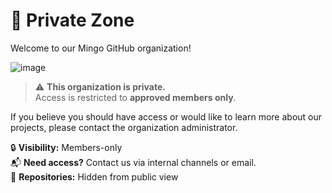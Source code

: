 # 🚧 Private Zone

Welcome to our Mingo GitHub organization!

![image](https://github.com/user-attachments/assets/df8f74db-1af6-4194-ae52-cf10890be22c)

> ⚠️ **This organization is private.**  
> Access is restricted to **approved members only**.

If you believe you should have access or would like to learn more about our projects, please contact the organization administrator.


🔒 **Visibility:** Members-only  
📬 **Need access?** Contact us via internal channels or email.  
📁 **Repositories:** Hidden from public view

